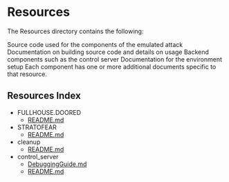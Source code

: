 # Resources

The Resources directory contains the following:

Source code used for the components of the emulated attack
Documentation on building source code and details on usage
Backend components such as the control server
Documentation for the environment setup
Each component has one or more additional documents specific to that resource.

## Resources Index

* FULLHOUSE.DOORED
  - [README.md](./FULLHOUSE.DOORED/README.md)
* STRATOFEAR
  - [README.md](./STRATOFEAR/README.md)
* cleanup
  - [README.md](./cleanup/README.md)
* control_server
  - [DebuggingGuide.md](./control_server/DebuggingGuide.md)
  - [README.md](./control_server/README.md)
